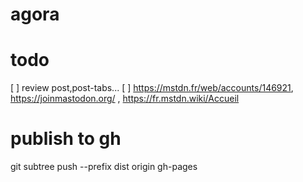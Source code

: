 # agora

# todo
[ ]  review post,post-tabs...
[ ] https://mstdn.fr/web/accounts/146921, https://joinmastodon.org/ , https://fr.mstdn.wiki/Accueil


# publish to gh
 git subtree push --prefix dist origin gh-pages
